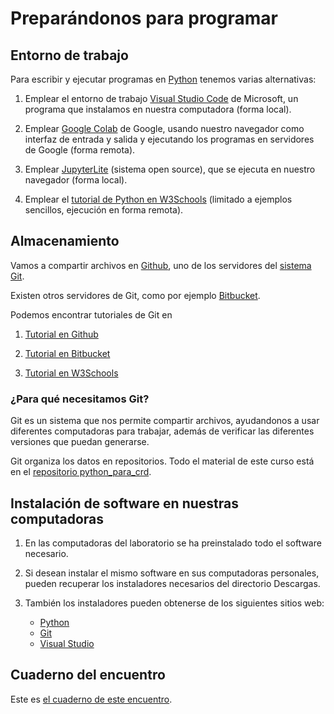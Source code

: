 # Preparándonos para programar

## Entorno de trabajo

Para escribir y ejecutar programas en [Python](https://docs.python.org/3/) tenemos varias alternativas:

1. Emplear el entorno de trabajo [Visual Studio Code](https://code.visualstudio.com/docs/languages/python) de Microsoft, un programa que instalamos en nuestra computadora (forma local).

2. Emplear [Google Colab](https://colab.research.google.com/) de Google, usando nuestro navegador como interfaz de entrada y salida y ejecutando los programas en servidores de Google (forma remota).

3. Emplear [JupyterLite](https://jupyterlite.github.io/demo/lab/index.html) (sistema open source), que se ejecuta en nuestro navegador (forma local).

4. Emplear el [tutorial de Python en W3Schools](https://www.w3schools.com/python/default.asp) (limitado a ejemplos sencillos, ejecución en forma remota).


## Almacenamiento

Vamos a compartir archivos en [Github](https://github.com/), uno de los servidores del [sistema Git](https://es.wikipedia.org/wiki/Git).

Existen otros servidores de Git, como por ejemplo [Bitbucket](https://bitbucket.org/).

Podemos encontrar tutoriales de Git en

1. [Tutorial en Github](https://docs.github.com/en/get-started/quickstart/hello-world)

2. [Tutorial en Bitbucket](https://www.atlassian.com/git/tutorials)

3. [Tutorial en W3Schools](https://www.w3schools.com/git/)


### ¿Para qué necesitamos Git?
Git es un sistema que nos permite compartir archivos, ayudandonos a usar diferentes computadoras para trabajar, además de verificar las diferentes versiones que puedan generarse.

Git organiza los datos en repositorios. Todo el material de este curso está en el [repositorio python_para_crd](https://github.com/DanielBerns/python_para_crd). 


## Instalación de software en nuestras computadoras

1. En las computadoras del laboratorio se ha preinstalado todo el software necesario.

2. Si desean instalar el mismo software en sus computadoras personales, pueden recuperar los instaladores necesarios del directorio Descargas.

3. También los instaladores pueden obtenerse de los siguientes sitios web:
   - [Python](https://www.python.org/downloads/)
   - [Git](https://git-scm.com/downloads)
   - [Visual Studio](https://code.visualstudio.com/docs/languages/python)

## Cuaderno del encuentro

Este es [el cuaderno de este encuentro](./notebooks/01-teoria-constantes_variables_y_flujo_de-control.ipynb). 
